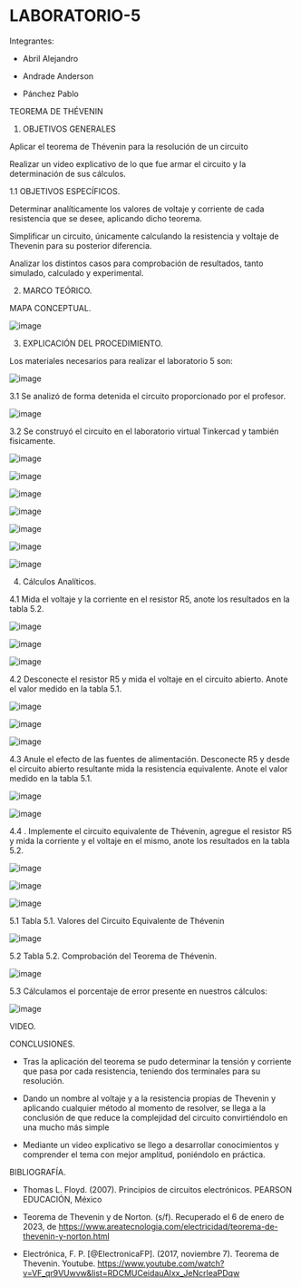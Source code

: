 # LABORATORIO-5

Integrantes:

- Abril Alejandro

- Andrade Anderson

- Pánchez Pablo

TEOREMA DE THÉVENIN

1. OBJETIVOS GENERALES

Aplicar el teorema de Thévenin para la resolución de un circuito

Realizar un video explicativo de lo que fue armar el circuito y la determinación de sus cálculos.

1.1 OBJETIVOS ESPECÍFICOS.

Determinar analíticamente los valores de voltaje y corriente de cada resistencia que se desee, aplicando dicho teorema.

Simplificar un circuito, únicamente calculando la resistencia y voltaje de Thevenin para su posterior diferencia.

Analizar los distintos casos para comprobación de resultados, tanto simulado, calculado y experimental.

2. MARCO TEÓRICO.

MAPA CONCEPTUAL.

![image](https://user-images.githubusercontent.com/117920423/210918565-7db22ae6-823f-491c-b62c-71bd08eb72c7.png)

3. EXPLICACIÓN DEL PROCEDIMIENTO.

Los materiales necesarios para realizar el laboratorio 5 son:

![image](https://user-images.githubusercontent.com/117920423/210918989-28d4b8d3-62ac-4a0b-bb25-6052e1c2ef57.png)

3.1 Se analizó de forma detenida el circuito proporcionado por el profesor.

![image](https://user-images.githubusercontent.com/117920423/210919065-32ff7fc0-eada-4ca9-8977-0dc9902c512e.png)

3.2 Se construyó el circuito en el laboratorio virtual Tinkercad y también fisicamente.

![image](https://user-images.githubusercontent.com/117920423/210919377-d66129a1-0a45-4e72-b4d7-977db242b210.png)

![image](https://user-images.githubusercontent.com/117920423/210920118-18017bbf-a924-480e-b2f4-20f19ed85e8d.png)

![image](https://user-images.githubusercontent.com/117920423/210952154-628991df-3d05-4140-abda-8d969f87d48c.png)

![image](https://user-images.githubusercontent.com/117920423/210951571-9290dc46-1cb1-482b-9793-f09db6c5f7b9.png)

![image](https://user-images.githubusercontent.com/117920423/210951630-b2d8b78b-275f-4f01-a653-b9889adddc3a.png)

![image](https://user-images.githubusercontent.com/117920423/210951696-7cfc9661-e94d-4b4f-bc7f-f67c7893b5e3.png)

![image](https://user-images.githubusercontent.com/117920423/210951753-b1caeeee-3974-4c19-a661-f92956583915.png)

4. Cálculos Analíticos.

4.1 Mida el voltaje y la corriente en el resistor R5, anote los resultados en la tabla 5.2.

![image](https://user-images.githubusercontent.com/117920423/210919769-70d5a5be-ac4c-4f1d-9ef6-fbb8cc65d211.png)

![image](https://user-images.githubusercontent.com/117920423/210920200-8c14928f-febf-4c34-aa67-b2bb8a23f379.png)

![image](https://user-images.githubusercontent.com/117920423/210919696-239a3308-d121-42c4-bb90-f95a01d71db4.png)

4.2 Desconecte el resistor R5 y mida el voltaje en el circuito abierto. Anote el valor medido en la tabla 5.1.

![image](https://user-images.githubusercontent.com/117920423/210920534-ff5d2b3b-c5d9-4100-8a1e-de3d2721fe00.png)

![image](https://user-images.githubusercontent.com/117920423/210920551-c0f8746f-0bbe-45ce-8cf4-813e510b053d.png)

![image](https://user-images.githubusercontent.com/117920423/210920584-f8080d94-c5c5-4bb5-b949-0440e208ca0e.png)

4.3 Anule el efecto de las fuentes de alimentación. Desconecte R5 y desde el circuito abierto resultante mida la resistencia equivalente. Anote el valor medido en la tabla 5.1.

![image](https://user-images.githubusercontent.com/117920423/210920683-562ac8ad-a4be-4fc0-9d1a-b99100c47670.png)

![image](https://user-images.githubusercontent.com/117920423/210920702-2eb94f37-d656-4af7-a889-f5d117a10200.png)

4.4 . Implemente el circuito equivalente de Thévenin, agregue el resistor R5 y mida la corriente y el voltaje en el mismo, anote los resultados en la tabla 5.2.

![image](https://user-images.githubusercontent.com/117920423/210931375-5a5678a9-750e-448a-bdbc-d4a7ebec0517.png)

![image](https://user-images.githubusercontent.com/117920423/210920849-fbf12a8a-df4a-4ec6-8d24-eaca5f22e272.png)

![image](https://user-images.githubusercontent.com/117920423/210920863-94e98f29-1d78-4d3c-b748-63dbe35c2203.png)

5.1 Tabla 5.1. Valores del Circuito Equivalente de Thévenin

![image](https://user-images.githubusercontent.com/117920423/210951413-321037ab-7451-4dba-b596-0ca54e3bcdb8.png)

5.2 Tabla 5.2. Comprobación del Teorema de Thévenin.

![image](https://user-images.githubusercontent.com/117920423/210921008-87766b7b-5953-40b4-9541-cbe95b88e248.png)

5.3 Cálculamos el porcentaje de error presente en nuestros cálculos:

![image](https://user-images.githubusercontent.com/117920423/210945708-85250219-e7d5-4713-a2ce-6ce71b5c5b23.png)

VIDEO.



CONCLUSIONES.

- Tras la aplicación del teorema se pudo determinar la tensión y corriente que pasa por cada resistencia, teniendo dos terminales para su resolución.

- Dando un nombre al voltaje y a la resistencia propias de Thevenin y aplicando cualquier método al momento de resolver, se llega a la conclusión de que reduce la complejidad del circuito convirtiéndolo en una mucho más simple

- Mediante un video explicativo se llego a desarrollar conocimientos y comprender el tema con mejor amplitud, poniéndolo en práctica.

BIBLIOGRAFÍA.

- Thomas L. Floyd. (2007). Principios de circuitos electrónicos. PEARSON EDUCACIÓN, México

- Teorema de Thevenin y de Norton. (s/f). Recuperado el 6 de enero de 2023, de https://www.areatecnologia.com/electricidad/teorema-de-thevenin-y-norton.html

- Electrónica, F. P. [@ElectronicaFP]. (2017, noviembre 7). Teorema de Thevenin. Youtube. https://www.youtube.com/watch?v=VF_qr9VUwvw&list=RDCMUCeidauAIxx_JeNcrleaPDqw

















